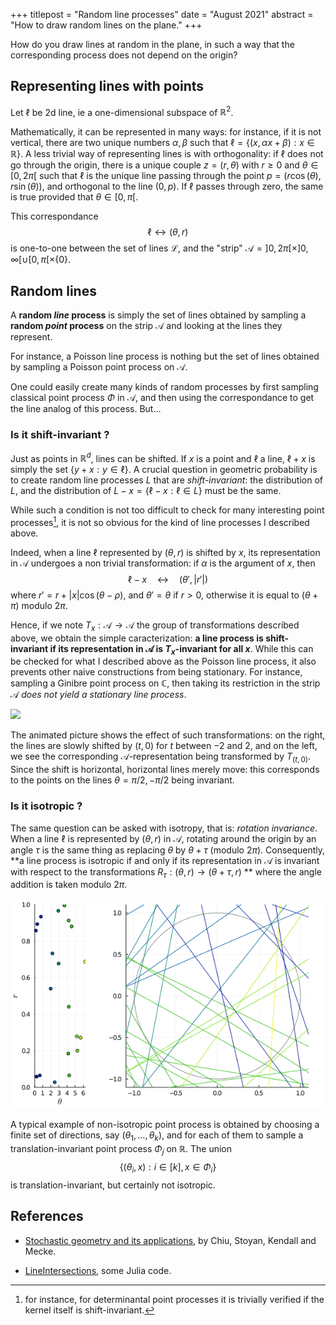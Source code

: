 +++
titlepost = "Random line processes"
date = "August 2021"
abstract = "How to draw random lines on the plane."
+++

How do you draw lines at random in the plane, in such a way that the corresponding process does not depend on the origin?

## Representing lines with points

Let $\ell$ be 2d line, ie a one-dimensional subspace of $\mathbb{R}^2$. 

Mathematically, it can be represented in many ways: for instance, if it is not vertical, there are two unique numbers $\alpha, \beta$ such that $\ell = \{ (x, \alpha x + \beta) : x \in \mathbb{R} \}$. A less trivial way of representing lines is with orthogonality: if $\ell$ does not go through the origin, there is a unique couple $z=(r, \theta)$ with $r \geqslant 0$ and $\theta \in [0, 2\pi[$ such that $\ell$ is the unique line passing through the point $p=(r\cos(\theta), r\sin(\theta))$, and orthogonal to the line $(0, p)$. If $\ell$ passes through zero, the same is true provided that $\theta \in [0, \pi[$. 

This correspondance $$\ell \leftrightarrow (\theta, r)$$ is one-to-one between the set of lines $\mathscr{L}$, and the "strip" $\mathscr{A} = ]0, 2\pi [\times ]0, \infty [ \cup [0, \pi[\times \{0\}$.


## Random lines

A **random *line* process** is simply the set of lines obtained by sampling a **random *point* process** on the strip $\mathscr{A}$ and looking at the lines they represent. 

For instance, a Poisson line process is nothing but the set of lines obtained by sampling a Poisson point process on $\mathscr{A}$. 

One could easily create many kinds of random processes by first sampling classical point process $\Phi$ in $\mathscr{A}$, and then using the correspondance to get the line analog of this process. But...

### Is it shift-invariant ?

Just as points in $\mathbb{R}^d$, lines can be shifted. If $x$ is a point and $\ell$ a line, $\ell + x$ is simply the set $\{y+x : y \in \ell \}$. A crucial question in geometric probability is to create random line processes $L$ that are *shift-invariant*: the distribution of $L$, and the distribution of $L - x = \{\ell - x : \ell \in L \}$ must be the same. 

While such a condition is not too difficult to check for many interesting point processes[^1], it is not so obvious for the kind of line processes I described above. 

Indeed, when a line $\ell$ represented by $(\theta, r)$ is shifted by $x$, its representation in $\mathscr{A}$ undergoes a non trivial transformation: if $\alpha$ is the argument of $x$, then 
$$ \ell - x \quad \leftrightarrow \quad (\theta', |r'|)$$
where $r' = r + |x|\cos(\theta - \rho)$, and $\theta' = \theta$ if $r>0$, otherwise it is equal to $(\theta + \pi)$ modulo $2\pi$. 

Hence, if we note $T_x : \mathscr{A} \to \mathscr{A}$ the group of transformations described above, we obtain the simple caracterization: **a line process is shift-invariant if its representation in $\mathscr{A}$ is $T_x$-invariant for all $x$**. While this can be checked for what I described above as the Poisson line process, it also prevents other naive constructions from being stationary. For instance, sampling a Ginibre point process on $\mathbb{C}$, then taking its restriction in the strip $\mathscr{A}$ *does not yield a stationary line process*. 


![](/posts/img/shift.gif)

The animated picture shows the effect of such transformations: on the right, the lines are slowly shifted by $(t,0)$ for $t$ between $-2$ and $2$, and on the left, we see the corresponding $\mathscr{A}$-representation being transformed by $T_{(t,0)}$. Since the shift is horizontal, horizontal lines merely move: this corresponds to the points on the lines $\theta = \pi/2, -\pi/2$ being invariant. 

### Is it isotropic ?

The same question can be asked with isotropy, that is: *rotation invariance*. When a line $\ell$ is represented by $(\theta, r)$ in $\mathscr{A}$, rotating around the origin by an angle $\tau$ is the same thing as replacing $\theta$ by $\theta + \tau$ (modulo $2\pi$). Consequently, **a line process is isotropic if and only if its representation in $\mathscr{A}$ is invariant with respect to the transformations $R_\tau : (\theta, r) \to (\theta + \tau, r)$ ** where the angle addition is taken modulo $2\pi$. 

![](/posts/img/rotate.gif)

A typical example of non-isotropic point process is obtained by choosing a finite set of directions, say $(\theta_1, \dotsc, \theta_k)$, and for each of them to sample a translation-invariant point process $\Phi_j$ on $\mathbb{R}$. The union
$$\{ (\theta_i, x) : i \in [k], x \in \Phi_i \}$$
is translation-invariant, but certainly not isotropic. 

## References

- [Stochastic geometry and its applications](https://www.wiley.com/en-us/Stochastic+Geometry+and+Its+Applications%2C+3rd+Edition-p-9780470664810), by Chiu, Stoyan, Kendall and Mecke. 

- [LineIntersections](https://github.com/SimonCoste/LineIntersections), some Julia code. 




[^1]: for instance, for determinantal point processes it is trivially verified if the kernel itself is shift-invariant.

